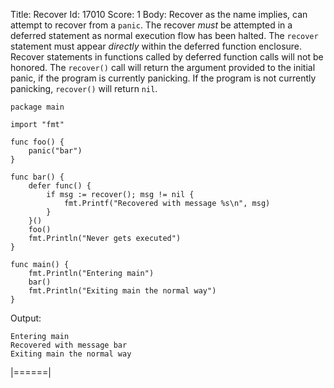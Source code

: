 Title: Recover
Id: 17010
Score: 1
Body:
Recover as the name implies, can attempt to recover from a `panic`.
The recover *must* be attempted in a deferred statement as normal execution flow has been halted.  The `recover` statement must appear *directly* within the deferred function enclosure.  Recover statements in functions called by deferred function calls will not be honored.  The `recover()` call will return the argument provided to the initial panic, if the program is currently panicking.  If the program is not currently panicking, `recover()` will return `nil`.

    package main

    import "fmt"

    func foo() {
        panic("bar")
    }

    func bar() {
        defer func() {
            if msg := recover(); msg != nil {
                fmt.Printf("Recovered with message %s\n", msg)
            }
        }()
        foo()
        fmt.Println("Never gets executed")
    }

    func main() {
        fmt.Println("Entering main")
        bar()
        fmt.Println("Exiting main the normal way")
    }

Output:

    Entering main
    Recovered with message bar
    Exiting main the normal way
|======|
